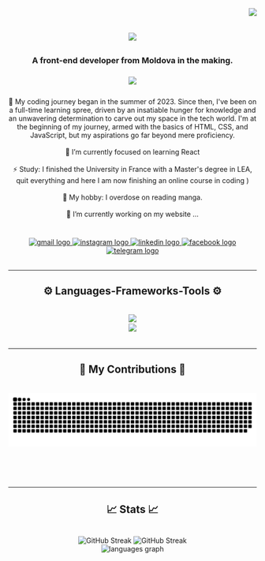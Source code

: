 <img align="right" src="https://visitor-badge.laobi.icu/badge?page_id=blueberry4airy.blueberry4airy" />

<h1 align="center">
  <img src="https://readme-typing-svg.demolab.com?font=Lora&size=30&pause=1000&color=C664C3&center=true&vCenter=true&random=false&width=500&height=70&lines=Hi+There!+ 🖖🏻;+I'm+Olga+Gorincioi!" />
</h1>

<h3 align="center">A front-end developer from Moldova in the making. </h3>

###

<div align="center">
  <img height="150" src="https://media.giphy.com/media/v1.Y2lkPTc5MGI3NjExdm12dWhjZHBweDluanAzbjVuMGhnMm1sZzFoN2kwYWRqemNueGFvMCZlcD12MV9pbnRlcm5hbF9naWZfYnlfaWQmY3Q9Zw/9gz8R9Ty9RyDu/giphy.gif"  />
</div>

###

<div align="center">
🏁  My coding journey began in the summer of 2023. Since then, I've been on a full-time learning spree, driven by an insatiable hunger for knowledge and an unwavering determination to carve out my space in the tech world. I'm at the beginning of my journey, armed with the basics of HTML, CSS, and JavaScript, but my aspirations go far beyond mere proficiency.  
  <br><br>🌱 I’m currently focused on learning React
  <br><br>⚡  Study: I finished the University in France with a Master's degree in LEA, quit everything  and here I am now finishing an online course in coding )
  <br><br>👯 My hobby: I overdose on reading manga. 
  <br><br>🔭 I’m currently working on my website ...
</div>

###

<br/>

<div align="center">
    <a href="mailto:olga.gorincioi@yahoo.com" >
    <img src="https://raw.githubusercontent.com/maurodesouza/profile-readme-generator/master/src/assets/icons/social/gmail/default.svg" width="55" height="35" alt="gmail logo"  />
  </a>
  <a href="https://www.instagram.com/frontdev_4airy_olga.gorincioi" target="_blank">
    <img src="https://raw.githubusercontent.com/maurodesouza/profile-readme-generator/master/src/assets/icons/social/instagram/default.svg" width="55" height="35" alt="instagram logo" target="_blank" />
  </a>
  <a href="www.linkedin.com/in/olgagorincioi" target="_blank">
    <img src="https://raw.githubusercontent.com/maurodesouza/profile-readme-generator/master/src/assets/icons/social/linkedin/default.svg" width="55" height="35" alt="linkedin logo"  target="_blank"/>
  </a>
  <a href="https://www.facebook.com/profile.php?id=100004179046367" target="_blank">
    <img src="https://raw.githubusercontent.com/maurodesouza/profile-readme-generator/master/src/assets/icons/social/facebook/default.svg" width="55" height="35" alt="facebook logo"  target="_blank"/>
  </a>
  <a href="https://t.me/olgutzsa" target="_blank">
    <img src="https://raw.githubusercontent.com/maurodesouza/profile-readme-generator/master/src/assets/icons/social/telegram/default.svg" width="55" height="35" alt="telegram logo"  target="_blank"/>
  </a>
</div>

<br/>
<hr/>

<h2 align="center">⚙️ Languages-Frameworks-Tools ⚙️</h2>
<br/>
<div align="center">
  <a href="https://skillicons.dev">
    <img src="https://skillicons.dev/icons?i=html,css,javascript,nodejs,ts,react,mysql" /><br/>
    <img src="https://skillicons.dev/icons?i=git,github,gitlab,vscode,bootstrap,figma,sass" />
  </a>
</div>

<br/>
<hr/>

<div align="center">
<h2>📌 My Contributions 📎</h2>
<br>
<img alt="snake eating my contributions" src="https://raw.githubusercontent.com/blueberry4airy/blueberry4airy/output/github-contribution-grid-snake.svg" />


<br/><br/><br/>
</div>


<hr/>

<h2 align="center">📈 Stats 📈</h2>
<br>
<div align="center">
<img src="https://github-readme-streak-stats.herokuapp.com/?user=blueberry4airy&theme=tokyonight&hide_border=true" alt="GitHub Streak" />
<img src="https://github-readme-stats.vercel.app/api?username=blueberry4airy&theme=tokyonight&show_icons=true&hide_border=true&count_private=false" alt="GitHub Streak" />
  <br/>
<img src="https://github-readme-stats.vercel.app/api/top-langs?username=blueberry4airy&locale=en&hide_title=true&layout=compact&card_width=320&langs_count=6&theme=tokyonight&hide_border=true" height="150" alt="languages graph"  />
  </div>
